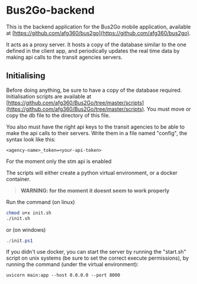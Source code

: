 # Bus2Go-backend

This is the backend application for the Bus2Go mobile application, available at [https://github.com/afg360/bus2go](https://github.com/afg360/bus2go).

It acts as a proxy server. It hosts a copy of the database similar to the one defined in the client app, and periodically updates the real time data by making api calls to the transit agencies servers.

## Initialising
Before doing anything, be sure to have a copy of the database required. Initialisation scripts are available at [https://github.com/afg360/Bus2Go/tree/master/scripts](https://github.com/afg360/Bus2Go/tree/master/scripts). You must move or copy the db file to the directory of this file.

You also must have the right api keys to the transit agencies to be able to make the api calls to their servers. Write them in a file named "config", the syntax look like this:
```
<agency-name>_token=<your-api-token>
```
For the moment only the stm api is enabled

The scripts will either create a python virtual environment, or a docker container. 
> **WARNING: for the moment it doesnt seem to work properly**

Run the command (on linux)
```bash
chmod u+x init.sh
./init.sh
```
or (on windows)
```powershell
./init.ps1
```

If you didn't use docker, you can start the server by running the "start.sh" script on unix systems (be sure to set the correct execute permissions), by running the command (under the virtual environment):
```
uvicorn main:app --host 0.0.0.0 --port 8000
```
